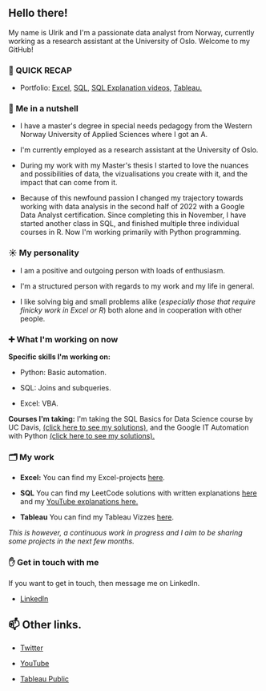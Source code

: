 ## Hello there!
My name is Ulrik and I'm a passionate data analyst from Norway, currently working as a research assistant at the University of Oslo. Welcome to my GitHub!

### 🚀 QUICK RECAP
- Portfolio: [Excel](https://github.com/UlrikDaae/Projects/tree/main/Excel), [SQL](https://github.com/UlrikDaae/Leetcode_Solutions/tree/main/SQL), [SQL Explanation videos](https://www.youtube.com/channel/UC1VJJHJPCkeOqn01ES3qwGQ), [Tableau.](https://public.tableau.com/app/profile/ivar.ulrik.daae.bj.rndal)


### 🥥  Me in a nutshell
  
- I have a master's degree in special needs pedagogy from the Western Norway University of Applied Sciences where I got an A. 

- I'm currently employed as a research assistant at the University of Oslo. 
 
- During my work with my Master's thesis I started to love the nuances and possibilities of data, the vizualisations you create with it, and the impact that can come from it. 

- Because of this newfound passion I changed my trajectory towards working with data analysis in the second half of 2022 with a Google Data Analyst certification. Since completing this in November, I have started another class in SQL, and finished multiple three individual courses in R. Now I'm working primarily with Python programming. 

### ☀️ My personality  
- I am a positive and outgoing person with loads of enthusiasm. 

- I'm a structured person with regards to my work and my life in general. 

- I like solving big and small problems alike (_especially those that require finicky work in Excel or R_) both alone and in cooperation with other people. 
 

### ➕ What I'm working on now
**Specific skills I'm working on:** 
- Python: Basic automation.

- SQL: Joins and subqueries. 

- Excel: VBA.

**Courses I'm taking:** I'm  taking the SQL Basics for Data Science course by UC Davis, [(click here to see my solutions)](https://github.com/UlrikDaae/Coursera-Solutions/tree/main/Learn%20SQL%20Basics%20for%20Data%20Science%20Specialization/SQL%20for%20Data%20Science), and the Google IT Automation with Python [(click here to see my solutions).](https://github.com/UlrikDaae/Coursera-Solutions/tree/main/Google%20IT%20Automation%20with%20Python/Crash%20Course%20on%20Python)


### 🗂 My work
- **Excel:** You can find my Excel-projects [here](https://github.com/UlrikDaae/Projects/tree/main/Excel).

- **SQL** You can find my LeetCode solutions with written explanations [here](https://github.com/UlrikDaae/Leetcode_Solutions/tree/main/SQL) and my [YouTube explanations here.](https://www.youtube.com/channel/UC1VJJHJPCkeOqn01ES3qwGQ)

- **Tableau** You can find my Tableau Vizzes [here](https://public.tableau.com/app/profile/ivar.ulrik.daae.bj.rndal). 

 _This is however, a continuous work in progress and I aim to be sharing some projects in the next few months._



### ✋ Get in touch with me
If you want to get in touch, then message me on LinkedIn. 
- [LinkedIn](https://www.linkedin.com/in/ulrik-daae/)


## 📫 Other links. 
- [Twitter](https://twitter.com/UlrikDaae)

- [YouTube](https://www.youtube.com/channel/UC1VJJHJPCkeOqn01ES3qwGQ)

- [Tableau Public](https://public.tableau.com/app/profile/ivar.ulrik.daae.bj.rndal)
